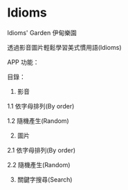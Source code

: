 # Idioms
Idioms' Garden 伊甸樂園

透過影音圖片輕鬆學習美式慣用語(Idioms)

APP 功能：

目錄：


1. 影音

  1.1 依字母排列(By order)
  
  1.2 隨機產生(Random)
  

2. 圖片
  
  2.1 依字母排列(By order)
  
  2.2 隨機產生(Random)


3. 關鍵字搜尋(Search)



